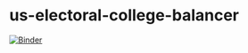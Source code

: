 # us-electoral-college-balancer
[![Binder](https://mybinder.org/badge_logo.svg)](https://mybinder.org/v2/gh/davidd8/us-electoral-college-balancer/master?filepath=https%3A%2F%2Fgithub.com%2Fdavidd8%2Fus-electoral-college-balancer%2Fblob%2Fmaster%2FElectoral-College-Balancer.ipynb)
